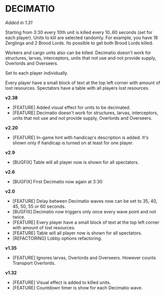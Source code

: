 # DECIMATIO

*Added in 1.31*

Starting from 3:30 every 10th unit is killed every 10..60 seconds (set for each player). Units to kill are selected randomly. For example, you have 18 Zerglings and 2 Brood Lords. Its possible to get both Brood Lords killed.

Workers and cargo units also can be killed. Decimatio doesn't work for structures, larvas, interceptors, units that not use and not provide supply, Overlords and Overseers.

Set to each player individually.

Every player have a small block of text at the top left corner with amount of lost resources. Spectators have a table with all players lost resources. 

**v2.38**

* [FEATURE] Added visual effect for units to be decimated.
* [FEATURE] Decimatio doesn't work for structures, larvas, interceptors, units that not use and not provide supply, Overlords and Overseers.

**v2.20**

* [FEATURE] In-game hint with handicap's description is added. It's shown only if handicap is turned on at least for one player.

**v2.9**

* [BUGFIX] Table will all player now is shown for all spectators.

**v2.6**

* [BUGFIX] First Decimatio now again at 3:30

**v2.0**

* [FEATURE] Delay between Decimatio waves now can be set to 35, 40, 45, 50, 55 or 60 seconds.
* [BUGFIX] Decimatio now triggers only once every wave point and not twice.
* [FEATURE] Every player have a small block of text at the top left corner with amount of lost resources.
* [FEATURE] Table will all player now is shown for all spectators.
* [REFACTORING] Lobby options refactoring.

**v1.35**

* [FEATURE] Ignores larvas, Overlords and Overseers. However counts Transport Overlords.

**v1.32**

* [FEATURE] Visual effect is added to killed units.
* [FEATURE] Countdown timer is show for each Decimatio wave.
